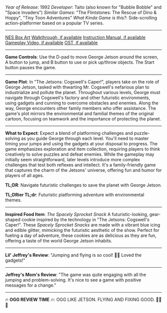 *Year of Release*: 1992
*Developer*: Taito (also known for "Bubble Bobble" and "Space Invaders")
*Similar Games*: "The Flintstones: The Rescue of Dino & Hoppy", "Tiny Toon Adventures"
*What Kinda Game is this?*: Side-scrolling action-platformer based on a popular TV series.

---
[NES Box Art](https://www.google.com/search?tbm=isch&q=NES+Box+Art+The+Jetsons+-+Cogswell's+Caper!) 
[Walkthrough, if available](https://www.google.com/search?q=Walkthrough+NES+The+Jetsons+-+Cogswell's+Caper!)
[Instruction Manual, if available](https://www.google.com/search?q=NES+Instruction+Manual+The+Jetsons+-+Cogswell's+Caper!)
[Gameplay Video, if available](https://www.youtube.com/results?search_query=gameplay+NES+The+Jetsons+-+Cogswell's+Caper!) 
[OST, if available](https://www.youtube.com/results?search_query=NES+The+Jetsons+-+Cogswell's+Caper!+OST)

- - -
**Game Controls**:
Use the D-pad to move George Jetson around the screen, A button to jump, and B button to use or pick up/throw objects. The Start button pauses the game.

- - -
**Game Plot**: 
In "The Jetsons: Cogswell's Caper!", players take on the role of George Jetson, tasked with thwarting Mr. Cogswell's nefarious plan to industrialize and pollute the planet. Throughout various levels, George must navigate through Cogswell's factory and other futuristic environments, using gadgets and cunning to overcome obstacles and enemies. Along the way, George encounters other family members who offer assistance. The game's plot mirrors the environmental and familial themes of the original cartoon, focusing on teamwork and the importance of protecting the planet.

- - -
**What to Expect**: 
Expect a blend of platforming challenges and puzzle-solving as you guide George through each level. You'll need to master timing your jumps and using the gadgets at your disposal to progress. The game emphasizes exploration and item collection, requiring players to think creatively to solve puzzles and defeat enemies. While the gameplay may initially seem straightforward, later levels introduce more complex challenges that test both reflexes and intellect. It's a family-friendly game that captures the charm of the Jetsons' universe, offering fun and humor for players of all ages.

**TL;DR**:
Navigate futuristic challenges to save the planet with George Jetson.

**TL;DRier TL;dr**: 
Futuristic platforming adventure with environmental themes.

---
**Inspired Food Item**: *The Spacely Sprocket Snack*
A futuristic-looking, gear-shaped cookie inspired by the technology in "The Jetsons: Cogswell's Caper!". These *Spacely Sprocket Snacks* are made with a vibrant blue icing and edible glitter, mimicking the futuristic aesthetic of the show. Perfect for fueling a day of adventure, these cookies are as delicious as they are fun, offering a taste of the world George Jetson inhabits.

---
**Lil' Jeffrey's Review**: "Jumping and flying is so cool! 🚀😋 Loved the gadgets!"

---
**Jeffrey's Mom's Review**: "The game was quite engaging with all the jumping and problem-solving. It's nice to see a game with positive messages for a change."

---
🔥 **OGG REVIEW TIME** 🔥: OGG LIKE JETSON. FLYING AND FIXING GOOD. 🚀🔧🍪